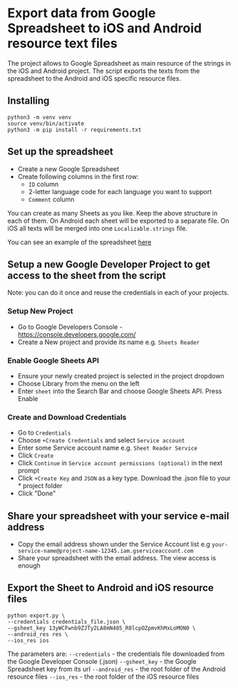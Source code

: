 # Export data from Google Spreadsheet to iOS and Android resource text files

The project allows to Google Spreadsheet as main resource of the strings in the iOS and Android project. The script exports the texts from the spreadsheet to the Android and iOS specific resource files.

## Installing

```
python3 -m venv venv
source venv/bin/activate
python3 -m pip install -r requirements.txt
```

## Set up the spreadsheet

* Create a new Google Spreadsheet
* Create following columns in the first row:
    * `ID` column
    * 2-letter language code for each language you want to support
    * `Comment` column

You can create as many Sheets as you like. Keep the above structure in each of them. On Android each sheet will be exported to a separate file. On iOS all texts wlll be merged into one `Localizable.strings` file.

You can see an example of the spreadsheet [here](https://docs.google.com/spreadsheets/d/13yWCFwnb9ZJTy2LA8mN485_R8lcpOZpmvKhMxLoMON0/edit?usp=sharing)

## Setup a new Google Developer Project to get access to the sheet from the script

Note: you can do it once and reuse the credentials in each of your projects.

### Setup New Project

* Go to Google Developers Console - https://console.developers.google.com/
* Create a New project and provide its name e.g. `Sheets Reader`

### Enable Google Sheets API

* Ensure your newly created project is selected in the project dropdown
* Choose Library from the menu on the left
* Enter `sheet` into the Search Bar and choose Google Sheets API. Press Enable
 
### Create and Download Credentials

* Go to `Credentials`
* Choose `+Create Credentials` and select `Service account`
* Enter some Service account name e.g. `Sheet Reader Service`
* Click `Create`
* Click `Continue` in `Service account permissions (optional)` in the next prompt
* Click `+Create Key` and `JSON` as a key type. Download the .json file to your * project folder
* Click "Done"

## Share your spreadsheet with your service e-mail address

* Copy the email address shown under the Service Account list e.g `your-service-name@project-name-12345.iam.gserviceaccount.com`
* Share your spreadsheet with the email address. The view access is enough

## Export the Sheet to Android and iOS resource files

```
python export.py \
--credentials credentials_file.json \
--gsheet_key 13yWCFwnb9ZJTy2LA8mN485_R8lcpOZpmvKhMxLoMON0 \
--android_res res \
--ios_res ios
```

The parameters are:
`--credentials` - the credentials file downloaded from the Google Developer Console (.json)
`--gsheet_key` - the Google Spreadsheet key from its url
`--android_res` - the root folder of the Android resource files
`--ios_res` - the root folder of the iOS resource files



